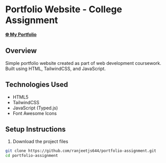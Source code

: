 # Portfolio Website - College Assignment

**[🌐 My Portfolio](https://ranjeetjs22.github.io/personal-portfolio-html-tailwind_css/)**


## Overview
Simple portfolio website created as part of web development coursework. Built using HTML, TailwindCSS, and JavaScript.

## Technologies Used
- HTML5
- TailwindCSS
- JavaScript (Typed.js)
- Font Awesome Icons

## Setup Instructions
1. Download the project files
```bash
git clone https://github.com/ranjeetjs644/portfolio-assignment.git
cd portfolio-assignment

